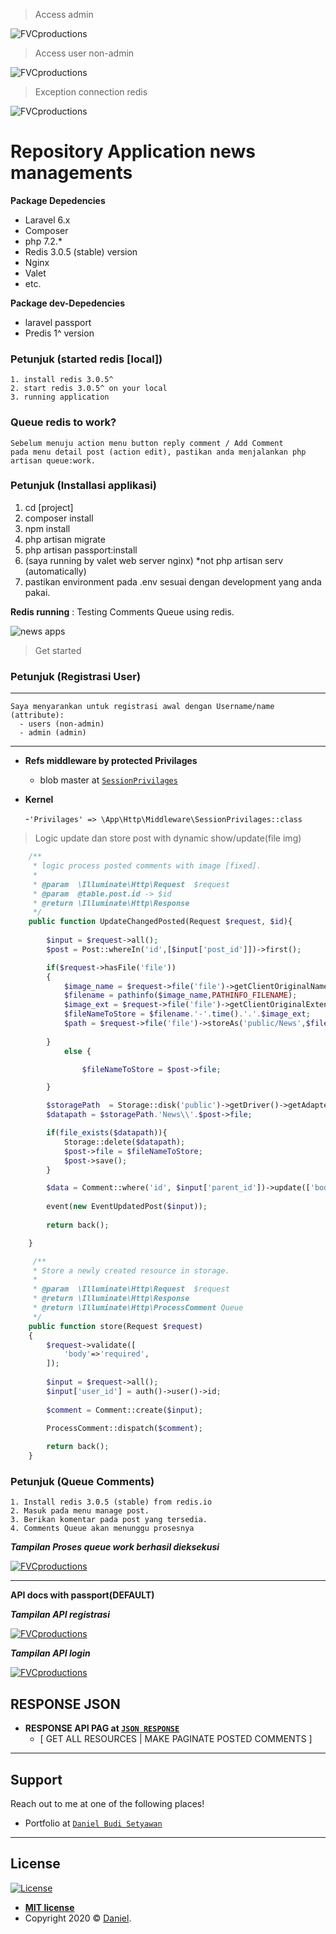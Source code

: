 > Access admin

<img src="public/img-apps/projects.png" title="FVCproductions" alt="FVCproductions">

> Access user non-admin

 <img src="public/img-apps/user-access.png" title="FVCproductions" alt="FVCproductions">

> Exception connection redis

 <img src="public/img-apps/exception-redis-server.png" title="FVCproductions" alt="FVCproductions">

# Repository Application news managements

**Package Depedencies**

- Laravel 6.x
- Composer
- php 7.2.*
- Redis 3.0.5 (stable) version
- Nginx
- Valet
- etc.

**Package dev-Depedencies**

- laravel passport
- Predis 1^ version


### Petunjuk (started redis [local])

    1. install redis 3.0.5^
    2. start redis 3.0.5^ on your local
    3. running application

### Queue redis to work?

    Sebelum menuju action menu button reply comment / Add Comment
    pada menu detail post (action edit), pastikan anda menjalankan php artisan queue:work.


### Petunjuk (Installasi applikasi)

   1. cd [project]
   2. composer install
   2. npm install
   3. php artisan migrate
   4. php artisan passport:install
   5. (saya running by valet web server nginx) *not php artisan serv (automatically)
   6. pastikan environment pada .env sesuai dengan development yang anda pakai.

**Redis running** : Testing Comments Queue using redis.

![news apps](public/img-apps/vKGPbbhUIw.gif)

> Get started 

### Petunjuk (Registrasi User)
---
    Saya menyarankan untuk registrasi awal dengan Username/name (attribute):
      - users (non-admin)
      - admin (admin)
---
- **Refs middleware by protected Privilages**
    - blob master at <a href="https://github.com/DBSetyawan/news-management-application/blob/master/app/Http/Middleware/SessionPrivilages.php" target="_blank">`SessionPrivilages`</a>
- **Kernel**
    
    -`'Privilages' => \App\Http\Middleware\SessionPrivilages::class`

> Logic update dan store post with dynamic show/update(file img) 

```php
    /**
     * logic process posted comments with image [fixed].
     *
     * @param  \Illuminate\Http\Request  $request
     * @param  @table.post.id -> $id
     * @return \Illuminate\Http\Response
     */
    public function UpdateChangedPosted(Request $request, $id){
        
        $input = $request->all();
        $post = Post::whereIn('id',[$input['post_id']])->first();

        if($request->hasFile('file'))
        {
            $image_name = $request->file('file')->getClientOriginalName();
            $filename = pathinfo($image_name,PATHINFO_FILENAME);
            $image_ext = $request->file('file')->getClientOriginalExtension();
            $fileNameToStore = $filename.'-'.time().'.'.$image_ext;
            $path = $request->file('file')->storeAs('public/News',$fileNameToStore);
           
        }  
            else {

                $fileNameToStore = $post->file;

        }

        $storagePath  = Storage::disk('public')->getDriver()->getAdapter()->getPathPrefix();
        $datapath = $storagePath.'News\\'.$post->file;

        if(file_exists($datapath)){
            Storage::delete($datapath);
            $post->file = $fileNameToStore;
            $post->save();
        }

        $data = Comment::where('id', $input['parent_id'])->update(['body' => implode('', $input['body'])]);
   
        event(new EventUpdatedPost($input));
                
        return back();

    }

     /**
     * Store a newly created resource in storage.
     *
     * @param  \Illuminate\Http\Request  $request
     * @return \Illuminate\Http\Response
     * @return \Illuminate\Http\ProcessComment Queue
     */
    public function store(Request $request)
    {
    	$request->validate([
            'body'=>'required',
        ]);
   
        $input = $request->all();
        $input['user_id'] = auth()->user()->id;
    
        $comment = Comment::create($input);

        ProcessComment::dispatch($comment);
            
        return back();
    }
```

### Petunjuk (Queue Comments)

    1. Install redis 3.0.5 (stable) from redis.io
    2. Masuk pada menu manage post.
    3. Berikan komentar pada post yang tersedia. 
    4. Comments Queue akan menunggu prosesnya 

***Tampilan Proses queue work berhasil dieksekusi***

[![FVCproductions](public/img-apps/queue-work.png)]() 

---
 
 **API docs with passport(DEFAULT)**

***Tampilan API registrasi***

[![FVCproductions](public/img-apps/api-register.png)]() 

***Tampilan API login***

[![FVCproductions](public/img-apps/api-login.png)]()

## RESPONSE JSON

- **RESPONSE API PAG at <a href="https://github.com/DBSetyawan/news-management-application/tree/a1fc5db66999665c1806e030cdf071ccf79208e2/public/json_response" target="_blank">`JSON RESPONSE`</a>**
    - [ GET ALL RESOURCES | MAKE PAGINATE POSTED COMMENTS ]
---

## Support

Reach out to me at one of the following places!

- Portfolio at <a href="https://dbsetyawan.github.io/portfolio" target="_blank">`Daniel Budi Setyawan`</a>
---

## License

[![License](https://img.shields.io/:license-mit-blue.svg?style=flat-square)](http://badges.mit-license.org)

- **[MIT license](http://opensource.org/licenses/mit-license.php)**
- Copyright 2020 © <a href="https://dbsetyawan.github.io/portfolio" target="_blank">Daniel</a>.